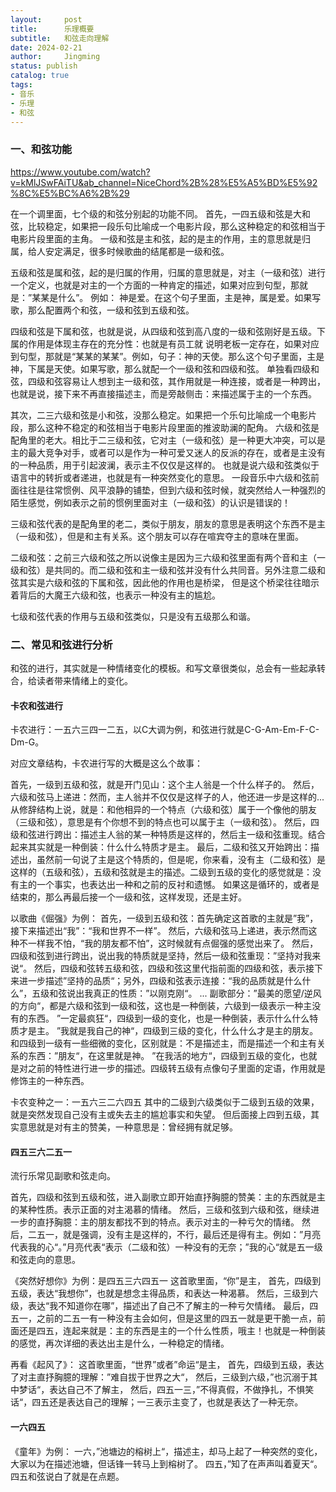```yaml
---
layout:     post
title:      乐理概要
subtitle:   和弦走向理解
date: 2024-02-21
author:     Jingming
status: publish
catalog: true
tags:
- 音乐
- 乐理
- 和弦
---
```


### 一、和弦功能

https://www.youtube.com/watch?v=kMlJSwFAiTU&ab_channel=NiceChord%2B%28%E5%A5%BD%E5%92%8C%E5%BC%A6%2B%29

在一个调里面，七个级的和弦分别起的功能不同。
首先，一四五级和弦是大和弦，比较稳定，如果把一段乐句比喻成一个电影片段，那么这种稳定的和弦相当于电影片段里面的主角。
一级和弦是主和弦，起的是主的作用，主的意思就是归属，给人安定满足，很多时候歌曲的结尾都是一级和弦。

五级和弦是属和弦，起的是归属的作用，归属的意思就是，对主（一级和弦）进行一个定义，也就是对主的一个方面的一种肯定的描述，如果对应到句型，那就是：”某某是什么”。
例如： 神是爱。在这个句子里面，主是神，属是爱。如果写歌，那么配置两个和弦，一级和弦到五级和弦。

四级和弦是下属和弦，也就是说，从四级和弦到高八度的一级和弦刚好是五级。下属的作用是体现主存在的充分性：也就是有员工就
说明老板一定存在，如果对应到句型，那就是“某某的某某”。例如，句子：神的天使。那么这个句子里面，主是神，下属是天使。如果写歌，那么就配一个一级和弦和四级和弦。
单独看四级和弦，四级和弦容易让人想到主一级和弦，其作用就是一种连接，或者是一种跨出，也就是说，接下来不再直接描述主，而是旁敲侧击：来描述属于主的一个东西。

其次，二三六级和弦是小和弦，没那么稳定。如果把一个乐句比喻成一个电影片段，那么这种不稳定的和弦相当于电影片段里面的推波助澜的配角。
六级和弦是配角里的老大。相比于二三级和弦，它对主（一级和弦）是一种更大冲突，可以是主的最大竞争对手，或者可以是作为一种可爱又迷人的反派的存在，或者是主没有的一种品质，用于引起波澜，表示主不仅仅是这样的。
也就是说六级和弦类似于语言中的转折或者递进，也就是有一种突然变化的意思。
一段音乐中六级和弦前面往往是往常惯例、风平浪静的铺垫，但到六级和弦时候，就突然给人一种强烈的陌生感觉，例如表示之前的惯例里面对主（一级和弦）的认识是错误的！

三级和弦代表的是配角里的老二，类似于朋友，朋友的意思是表明这个东西不是主（一级和弦），但是和主有关系。这个朋友可以存在喧宾夺主的意味在里面。

二级和弦：之前三六级和弦之所以说像主是因为三六级和弦里面有两个音和主（一级和弦）是共同的。而二级和弦和主一级和弦并没有什么共同音。另外注意二级和弦其实是六级和弦的下属和弦，因此他的作用也是桥梁，
但是这个桥梁往往暗示着背后的大魔王六级和弦，也表示一种没有主的尴尬。

七级和弦代表的作用与五级和弦类似，只是没有五级那么和谐。

### 二、常见和弦进行分析

和弦的进行，其实就是一种情绪变化的模板。和写文章很类似，总会有一些起承转合，给读者带来情绪上的变化。

#### 卡农和弦进行

卡农进行：一五六三四一二五，以C大调为例，和弦进行就是C-G-Am-Em-F-C-Dm-G。

对应文章结构，卡农进行写的大概是这么个故事：

首先，一级到五级和弦，就是开门见山：这个主人翁是一个什么样子的。
然后，六级和弦马上递进：然而，主人翁并不仅仅是这样子的人，他还进一步是这样的... 从修辞结构上说，就是：和他相异的一个特点（六级和弦）属于一个像他的朋友（三级和弦），意思是有个你想不到的特点也可以属于主（一级和弦）。
然后，四级和弦进行跨出：描述主人翁的某一种特质是这样的，然后主一级和弦重现。结合起来其实就是一种倒装：什么什么特质才是主。
最后，二级和弦又开始跨出：描述出，虽然前一句说了主是这个特质的，但是呢，你来看，没有主（二级和弦）是这样的（五级和弦），五级和弦就是主的描述。二级到五级的变化的感觉就是：没有主的一个事实，也表达出一种和之前的反衬和遗憾。
如果这是循环的，或者是结束的，那么再最后接一个一级和弦，这样发现，还是主好。


以歌曲《倔强》为例：
首先，一级到五级和弦：首先确定这首歌的主就是”我”，接下来描述出“我”：“我和世界不一样”。
然后，六级和弦马上递进，表示然而这种不一样我不怕，“我的朋友都不怕”，这时候就有点倔强的感觉出来了。
然后，四级和弦到进行跨出，说出我的特质就是坚持，然后一级和弦重现：”坚持对我来说“。
然后，四级和弦转五级和弦，四级和弦这里代指前面的四级和弦，表示接下来进一步描述”坚持的品质“；另外，四级和弦表示连接：“我的品质就是什么什么”，五级和弦说出我真正的性质：”以刚克刚“。
...
副歌部分：”最美的愿望/逆风的方向“，都是六级和弦到一级和弦，这也是一种倒装，六级到一级表示一种主没有的东西。
”一定最疯狂“，四级到一级的变化，也是一种倒装，表示什么什么特质才是主。
”我就是我自己的神“，四级到三级的变化，什么什么才是主的朋友。和四级到一级有一些细微的变化，区别就是：不是描述主，而是描述一个和主有关系的东西：”朋友“，在这里就是神。
”在我活的地方“，四级到五级的变化，也就是对之前的特性进行进一步的描述。四级转五级有点像句子里面的定语，作用就是修饰主的一种东西。

卡农变种之一：一五六三二六四五
其中的二级到六级类似于二级到五级的效果，就是突然发现自己没有主或失去主的尴尬事实和失望。
但后面接上四到五级，其实意思就是对有主的赞美，一种意思是：曾经拥有就足够。


#### 四五三六二五一

流行乐常见副歌和弦走向。

首先，四级和弦到五级和弦，进入副歌立即开始直抒胸臆的赞美：主的东西就是主的某种性质。表示正面的对主渴慕的情绪。
然后，三级和弦到六级和弦，继续进一步的直抒胸臆：主的朋友都找不到的特点。表示对主的一种亏欠的情绪。
然后，二五一，就是强调，没有主是这样的，不行，最后还是得有主。例如：”月亮代表我的心“。”月亮代表“表示（二级和弦）一种没有的无奈；”我的心“就是五一级和弦走向的意思。


《突然好想你》为例：是四五三六四五一
这首歌里面，“你”是主，
首先，四级到五级，表达“我想你”，也就是想念主得品质，和表达一种渴慕。
然后，三级到六级，表达“我不知道你在哪”，描述出了自己不了解主的一种亏欠情绪。
最后，四五一，之前的二五一有一种没有主会如何，但是这里的四五一就是更干脆一点，前面还是四五，连起来就是：主的东西是主的一个什么性质，哦主！也就是一种倒装的感觉，再次详细的表达出主是什么，一种稳定的情绪。

再看《起风了》：
这首歌里面，“世界”或者”命运“是主，
首先，四级到五级，表达了对主直抒胸臆的理解：”难自拔于世界之大“，
然后，三级到六级，”也沉溺于其中梦话“，表达自己不了解主，
然后，四五一三，”不得真假，不做挣扎，不惧笑话“，四五还是表达自己的理解；一三表示主变了，也就是表达了一种无奈。


#### 一六四五

《童年》为例：
一六，”池塘边的榕树上“，描述主，却马上起了一种突然的变化，大家以为在描述池塘，但话锋一转马上到榕树了。
四五，”知了在声声叫着夏天“。四五和弦说白了就是在点题。









